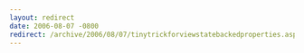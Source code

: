 ```yaml
---
layout: redirect
date: 2006-08-07 -0800
redirect: /archive/2006/08/07/tinytrickforviewstatebackedproperties.aspx/
---
```

